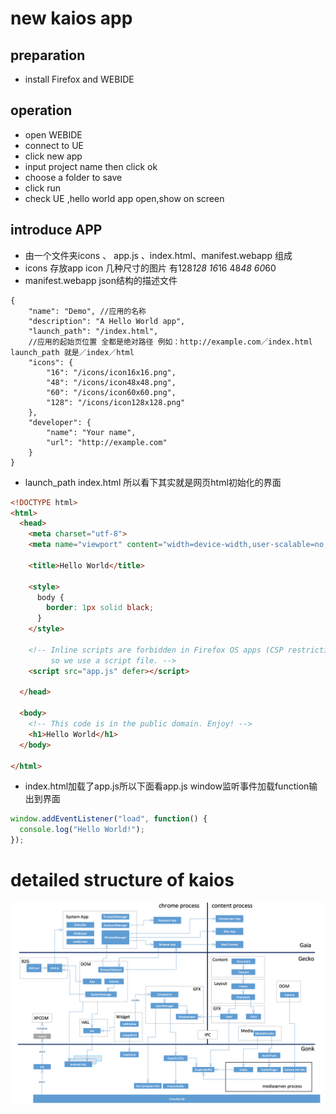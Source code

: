 # new kaios app

## preparation
- install Firefox and WEBIDE

## operation
- open WEBIDE
- connect to UE
- click new app
- input project name then click ok
- choose a folder to save
- click run 
- check UE ,hello world app open,show on screen

## introduce APP
- 由一个文件夹icons 、 app.js 、index.html、manifest.webapp 组成
- icons 存放app icon 几种尺寸的图片 有128*128 16*16 48*48 60*60
- manifest.webapp json结构的描述文件
``` 
{
	"name": "Demo", //应用的名称
	"description": "A Hello World app",
	"launch_path": "/index.html", 
	//应用的起始页位置 全都是绝对路径 例如：http://example.com／index.html launch_path 就是／index／html
	"icons": {
		"16": "/icons/icon16x16.png",
		"48": "/icons/icon48x48.png",
		"60": "/icons/icon60x60.png",
		"128": "/icons/icon128x128.png"
	},
	"developer": {
		"name": "Your name",
		"url": "http://example.com"
	}
}
```
- launch_path index.html 所以看下其实就是网页html初始化的界面
``` html
<!DOCTYPE html>
<html>
  <head>
    <meta charset="utf-8">
    <meta name="viewport" content="width=device-width,user-scalable=no,initial-scale=1">

    <title>Hello World</title>

    <style>
      body {
        border: 1px solid black;
      }
    </style>

    <!-- Inline scripts are forbidden in Firefox OS apps (CSP restrictions),
         so we use a script file. -->
    <script src="app.js" defer></script>

  </head>

  <body>
    <!-- This code is in the public domain. Enjoy! -->
    <h1>Hello World</h1>
  </body>

</html>
```
- index.html加载了app.js所以下面看app.js window监听事件加载function输出到界面
``` javascript
window.addEventListener("load", function() {
  console.log("Hello World!");
});
```


# detailed structure of kaios

![kaios structure detail](https://github.com/jamesyang1991CN/document/blob/master/picture/kaios_structure.png)



